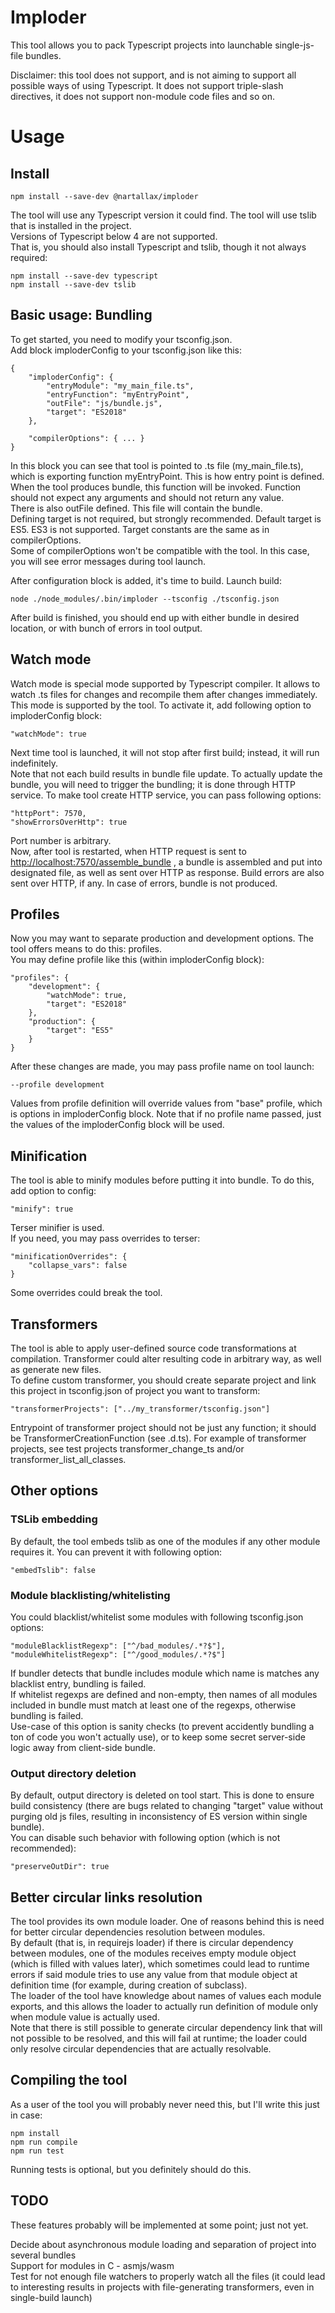 
# Imploder

This tool allows you to pack Typescript projects into launchable single-js-file bundles.  

Disclaimer: this tool does not support, and is not aiming to support all possible ways of using Typescript. It does not support triple-slash directives, it does not support non-module code files and so on.  

# Usage

## Install

	npm install --save-dev @nartallax/imploder

The tool will use any Typescript version it could find. The tool will use tslib that is installed in the project.  
Versions of Typescript below 4 are not supported.  
That is, you should also install Typescript and tslib, though it not always required:  

	npm install --save-dev typescript
	npm install --save-dev tslib

## Basic usage: Bundling

To get started, you need to modify your tsconfig.json.  
Add block imploderConfig to your tsconfig.json like this:  

	{
		"imploderConfig": {
			"entryModule": "my_main_file.ts",
			"entryFunction": "myEntryPoint",
			"outFile": "js/bundle.js",
			"target": "ES2018"
		},
		
		"compilerOptions": { ... }
	}

In this block you can see that tool is pointed to .ts file (my_main_file.ts), which is exporting function myEntryPoint. This is how entry point is defined. When the tool produces bundle, this function will be invoked. Function should not expect any arguments and should not return any value.  
There is also outFile defined. This file will contain the bundle.  
Defining target is not required, but strongly recommended. Default target is ES5. ES3 is not supported. Target constants are the same as in compilerOptions.  
Some of compilerOptions won't be compatible with the tool. In this case, you will see error messages during tool launch.  

After configuration block is added, it's time to build. Launch build:  

	node ./node_modules/.bin/imploder --tsconfig ./tsconfig.json

After build is finished, you should end up with either bundle in desired location, or with bunch of errors in tool output.  

## Watch mode

Watch mode is special mode supported by Typescript compiler. It allows to watch .ts files for changes and recompile them after changes immediately.  
This mode is supported by the tool. To activate it, add following option to imploderConfig block:  

	"watchMode": true

Next time tool is launched, it will not stop after first build; instead, it will run indefinitely.  
Note that not each build results in bundle file update. To actually update the bundle, you will need to trigger the bundling; it is done through HTTP service. To make tool create HTTP service, you can pass following options:  

	"httpPort": 7570,
	"showErrorsOverHttp": true

Port number is arbitrary.  
Now, after tool is restarted, when HTTP request is sent to <http://localhost:7570/assemble_bundle> , a bundle is assembled and put into designated file, as well as sent over HTTP as response. Build errors are also sent over HTTP, if any. In case of errors, bundle is not produced.  

## Profiles

Now you may want to separate production and development options. The tool offers means to do this: profiles.  
You may define profile like this (within imploderConfig block):  

	"profiles": {
		"development": {
			"watchMode": true,
			"target": "ES2018"
		},
		"production": {
			"target": "ES5"
		}
	}

After these changes are made, you may pass profile name on tool launch:  

	--profile development

Values from profile definition will override values from "base" profile, which is options in imploderConfig block. Note that if no profile name passed, just the values of the imploderConfig block will be used.  

## Minification

The tool is able to minify modules before putting it into bundle. To do this, add option to config:  

	"minify": true

Terser minifier is used.  
If you need, you may pass overrides to terser:  

	"minificationOverrides": {
		"collapse_vars": false
	}

Some overrides could break the tool.

## Transformers

The tool is able to apply user-defined source code transformations at compilation. Transformer could alter resulting code in arbitrary way, as well as generate new files.  
To define custom transformer, you should create separate project and link this project in tsconfig.json of project you want to transform:  

	"transformerProjects": ["../my_transformer/tsconfig.json"]

Entrypoint of transformer project should not be just any function; it should be TransformerCreationFunction (see .d.ts). For example of transformer projects, see test projects transformer_change_ts and/or transformer_list_all_classes.  

## Other options

### TSLib embedding

By default, the tool embeds tslib as one of the modules if any other module requires it. You can prevent it with following option:  

	"embedTslib": false

### Module blacklisting/whitelisting

You could blacklist/whitelist some modules with following tsconfig.json options:  

	"moduleBlacklistRegexp": ["^/bad_modules/.*?$"],
	"moduleWhitelistRegexp": ["^/good_modules/.*?$"]

If bundler detects that bundle includes module which name is matches any blacklist entry, bundling is failed.  
If whitelist regexps are defined and non-empty, then names of all modules included in bundle must match at least one of the regexps, otherwise bundling is failed.  
Use-case of this option is sanity checks (to prevent accidently bundling a ton of code you won't actually use), or to keep some secret server-side logic away from client-side bundle.  

### Output directory deletion

By default, output directory is deleted on tool start. This is done to ensure build consistency (there are bugs related to changing "target" value without purging old js files, resulting in inconsistency of ES version within single bundle).  
You can disable such behavior with following option (which is not recommended):  

	"preserveOutDir": true

## Better circular links resolution

The tool provides its own module loader. One of reasons behind this is need for better circular dependencies resolution between modules.  
By default (that is, in requirejs loader) if there is circular dependency between modules, one of the modules receives empty module object (which is filled with values later), which sometimes could lead to runtime errors if said module tries to use any value from that module object at definition time (for example, during creation of subclass).  
The loader of the tool have knowledge about names of values each module exports, and this allows the loader to actually run definition of module only when module value is actually used.  
Note that there is still possible to generate circular dependency link that will not possible to be resolved, and this will fail at runtime; the loader could only resolve circular dependencies that are actually resolvable.  

## Compiling the tool

As a user of the tool you will probably never need this, but I'll write this just in case:

	npm install
	npm run compile
	npm run test

Running tests is optional, but you definitely should do this.  

## TODO

These features probably will be implemented at some point; just not yet.  

Decide about asynchronous module loading and separation of project into several bundles  
Support for modules in C - asmjs/wasm  
Test for not enough file watchers to properly watch all the files (it could lead to interesting results in projects with file-generating transformers, even in single-build launch)  
